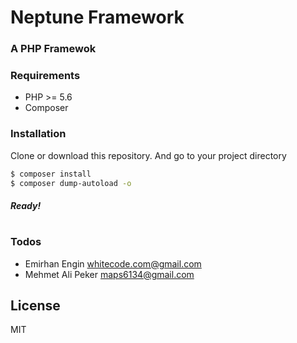# Neptune Framework


### A PHP Framewok

### Requirements

  - PHP >= 5.6
  - Composer

### Installation

Clone or download this repository. 
And go to your project directory

```sh
$ composer install
$ composer dump-autoload -o
```

##### Ready!
#


### Todos

 - Emirhan Engin <whitecode.com@gmail.com>
 - Mehmet Ali Peker <maps6134@gmail.com>

License
----

MIT
